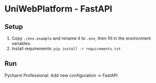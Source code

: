 # UniWebPlatform - FastAPI

## Setup

1. Copy `./env.example` and rename it to `.env`, then fill in the environment variables.
2. Install requirements: `pip install -r requirements.txt`

## Run

Pycharm Professional: Add new configuration -> FastAPI
